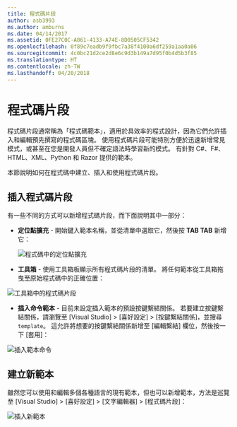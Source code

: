 ```yaml
---
title: 程式碼片段
author: asb3993
ms.author: amburns
ms.date: 04/14/2017
ms.assetid: 0FE27C0C-A861-4133-A74E-8D0505CF5342
ms.openlocfilehash: 0f89c7eadb9f9fbc7a38f4100a6df259a1aa0a06
ms.sourcegitcommit: 4c0bc21d2ce2d8e6c9d3b149a7d95f0b4d5b3f85
ms.translationtype: HT
ms.contentlocale: zh-TW
ms.lasthandoff: 04/20/2018
---
```

# <a name="code-snippets"></a>程式碼片段 

程式碼片段通常稱為「程式碼範本」，適用於具效率的程式設計，因為它們允許插入和編輯預先撰寫的程式碼區塊。 使用程式碼片段可能特別方便於迅速新增常見模式，或甚至在您是開發人員但不確定語法時學習新的模式。 有針對 C#、F#、HTML、XML、Python 和 Razor 提供的範本。

本節說明如何在程式碼中建立、插入和使用程式碼片段。

## <a name="inserting-a-snippet"></a>插入程式碼片段

有一些不同的方式可以新增程式碼片段，而下面說明其中一部分：
 
* **定位點擴充** - 開始鍵入範本名稱，並從清單中選取它，然後按 **TAB TAB** 新增它：
 
  ![程式碼中的定位點擴充](media/source-editor-image13.png)

* **工具箱** - 使用工具箱板顯示所有程式碼片段的清單。 將任何範本從工具箱拖曳至原始程式碼中的正確位置：

 ![工具箱中的程式碼片段](media/source-editor-image14.png)

* **插入命令範本** - 目前未設定插入範本的預設按鍵繫結關係。 若要建立按鍵繫結關係，請瀏覽至 [Visual Studio] > [喜好設定] > [按鍵繫結關係]，並搜尋 `template`。 這允許將想要的按鍵繫結關係新增至 [編輯繫結] 欄位，然後按一下 [套用]：

 ![插入範本命令](media/source-editor-image15.png)

## <a name="creating-a-new-template"></a>建立新範本

雖然您可以使用和編輯多個各種語言的現有範本，但也可以新增範本，方法是巡覽至 [Visual Studio] > [喜好設定] > [文字編輯器] > [程式碼片段]：

![插入新範本](media/source-editor-image12.png)
